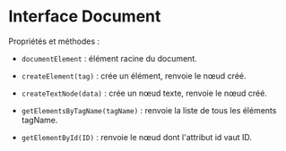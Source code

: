 # Interface Document

Propriétés et méthodes :
* `documentElement` : élément racine du document.

* `createElement(tag)` : crée un élément, renvoie le nœud créé.

* `createTextNode(data)` : crée un nœud texte, renvoie le nœud créé.

* `getElementsByTagName(tagName)` : renvoie la liste de tous les éléments tagName.

* `getElementById(ID)` : renvoie le nœud dont l'attribut id vaut ID.

